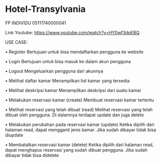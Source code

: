 # Hotel-Transylvania
FP INDIVIDU 05111740000041

Link Youtube:
https://www.youtube.com/watch?v=HY0wf3dpEBQ

USE CASE:

•	Register 
Bertujuan untuk bisa mendaftarkan pengguna ke website

•	Login
Bertujuan untuk bisa masuk ke dalam akun pengguna

•	Logout
Mengeluarkan pengguna dari akunnya

•	Melihat daftar kamar 
Menampilkan list kamar yang tersedia

•	Melihat deskripsi kamar
Menampilkan deskripsi dari suatu kamar

•	Melakukan reservasi kamar (create)
Membuat reservasi kamar tertentu

•	Melihat reservasi yang telah dibuat (read)
Melihat reservasi yang telah dibuat oleh pengguna. Di dalamnya terdapat update dan juga delete

•	Melakukan perubahan pada reservasi kamar (update)
Ketika dipilih dari halaman read, dapat mengganti jenis kamar. Jika sudah dibayar tidak bisa diupdate

•	Membatalkan reservasi kamar (delete)
Ketika dipilih dari halaman read, dapat menghapus reservasi yang sudah dibuat pengguna. Jika sudah dibayar tidak bisa didelete
